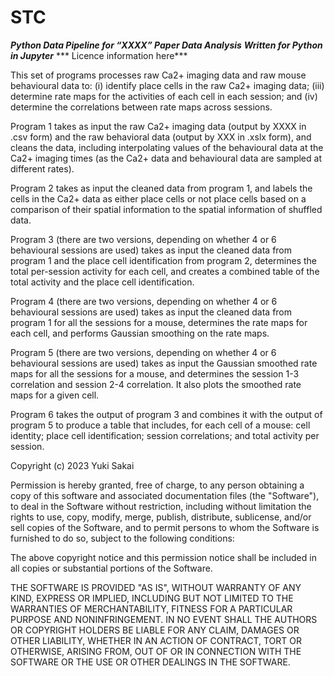 # STC
***Python Data Pipeline for “XXXX” Paper Data Analysis***
***Written for Python in Jupyter*** 
*** Licence information here***

This set of programs processes raw Ca2+ imaging data and raw mouse behavioural data to: (i) identify place cells in the raw Ca2+ imaging data; (iii) determine rate maps for the activities of each cell in each session; and (iv) determine the correlations between rate maps across sessions. 

Program 1 takes as input the raw Ca2+ imaging data (output by XXXX in .csv form) and the raw behavioral data (output by XXX in .xslx form), and cleans the data, including interpolating values of the behavioural data at the Ca2+ imaging times (as the Ca2+ data and behavioural data are sampled at different rates).

Program 2 takes as input the cleaned data from program 1, and labels the cells in the Ca2+ data as either place cells or not place cells based on a comparison of their spatial information to the spatial information of shuffled data. 

Program 3 (there are two versions, depending on whether 4 or 6 behavioural sessions are used) takes as input the cleaned data from program 1 and the place cell identification from program 2, determines the total per-session activity for each cell, and creates a combined table of the total activity and the place cell identification. 

Program 4 (there are two versions, depending on whether 4 or 6 behavioural sessions are used) takes as input the cleaned data from program 1 for all the sessions for a mouse, determines the rate maps for each cell, and performs Gaussian smoothing on the rate maps.  

Program 5 (there are two versions, depending on whether 4 or 6 behavioural sessions are used) takes as input the Gaussian smoothed rate maps for all the sessions for a mouse, and determines the session 1-3 correlation and session 2-4 correlation. It also plots the smoothed rate maps for a given cell.

Program 6 takes the output of program 3 and combines it with the output of program 5 to produce a table that includes, for each cell of a mouse: cell identity; place cell identification; session correlations; and total activity per session.   

  Copyright (c) 2023 Yuki Sakai

Permission is hereby granted, free of charge, to any person obtaining a copy of this software and associated documentation files (the "Software"), to deal in the Software without restriction, including without limitation the rights to use, copy, modify, merge, publish, distribute, sublicense, and/or sell copies of the Software, and to permit persons to whom the Software is furnished to do so, subject to the following conditions:

The above copyright notice and this permission notice shall be included in all copies or substantial portions of the Software.

THE SOFTWARE IS PROVIDED "AS IS", WITHOUT WARRANTY OF ANY KIND, EXPRESS OR IMPLIED, INCLUDING BUT NOT LIMITED TO THE WARRANTIES OF MERCHANTABILITY, FITNESS FOR A PARTICULAR PURPOSE AND NONINFRINGEMENT. IN NO EVENT SHALL THE AUTHORS OR COPYRIGHT HOLDERS BE LIABLE FOR ANY CLAIM, DAMAGES OR OTHER LIABILITY, WHETHER IN AN ACTION OF CONTRACT, TORT OR OTHERWISE, ARISING FROM, OUT OF OR IN CONNECTION WITH THE SOFTWARE OR THE USE OR OTHER DEALINGS IN THE SOFTWARE.

